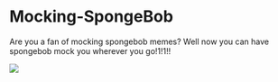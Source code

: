 # Mocking-SpongeBob

Are you a fan of mocking spongebob memes? Well now you can have spongebob mock you wherever you go!1!1!!

![](https://i.imgur.com/RigtZcn.jpg)

